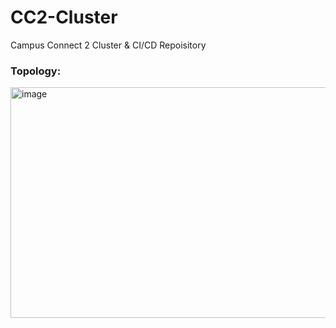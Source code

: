 # CC2-Cluster
Campus Connect 2 Cluster &amp; CI/CD Repoisitory

### Topology: 
<img width="695" height="369" alt="image" src="https://github.com/user-attachments/assets/2a5ad3de-e88a-4669-a3ed-c076966bbd3a" />
